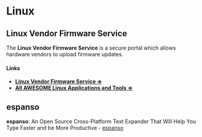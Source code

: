 # Linux

## Linux Vendor Firmware Service

The **Linux Vendor Firmware Service** is a secure portal which allows hardware vendors to upload firmware updates.

#### Links

- [**Linux Vendor Firmware Service =>**](https://fwupd.org/)
- [**All AWESOME Linux Applications and Tools =>**](https://www.fossmint.com/awesome-linux-software/)


## espanso
**espanso**: An Open Source Cross-Platform Text Expander That Will Help You Type Faster and be More Productive
    - [espanso](https://itsfoss.com/espanso/)
